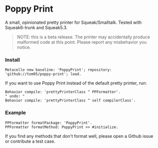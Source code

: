 # Poppy Print

A small, opinionated pretty printer for Squeak/Smalltalk. Tested with Squeak6-trunk and Squeak5.3.

> NOTE: this is a beta release. The printer may accidentally produce malformed code at this point. Please report any misbehavior you notice.

### Install
```smalltalk
Metacello new baseline: 'PoppyPrint'; repository: 'github://tom95/poppy-print'; load.
```

If you want to use Poppy Print instead of the default pretty printer, run:
```smalltalk
Behavior compile: 'prettyPrinterClass ^ PPFormatter'.
" undo: "
Behavior compile: 'prettyPrinterClass ^ self compilerClass'.
```

### Example

```smalltalk
PPFormatter formatPackage: 'PoppyPrint'.
PPFormatter formatMethod: PoppyPrint >> #initialize.
```

If you find any methods that don't format well, please open a Github issue or contribute a test case.
